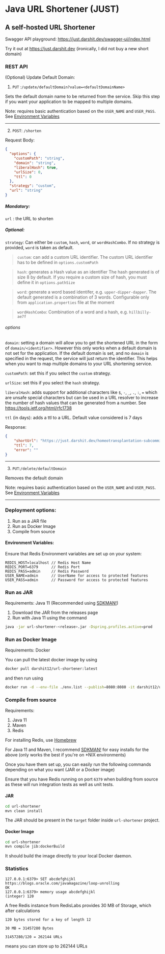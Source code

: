 # Java URL Shortener (JUST)

## A self-hosted URL Shortener



Swagger API playground: https://just.darshit.dev/swagger-ui/index.html

Try it out at https://just.darshit.dev (ironically, I did not buy a new short domain)
### REST API

(Optional) 
Update Default Domain:

1. `PUT` :`/update/defaultDomain?value=<defaultDomainName>`

Sets the default domain name to be returned from the service. 
Skip this step if you want your application to be mapped to multiple domains.

Note: requires basic authentication based on the `USER_NAME` and `USER_PASS`. See [Environment Variables](#environment-variables)

------

2. `POST`: `/shorten`

Request Body:
```json
{
  "options": {
    "customPath": "string",
    "domain": "string",
    "liberalHash": true,
    "urlSize": 0,
    "ttl": 0
  },
  "strategy": "custom",
  "url": "string"
}
```

##### Mandatory:

`url` : the URL to shorten

##### Optional:

`strategy`: Can either be `custom`, `hash`, `word`, or `wordHashCombo`. If no strategy is provided, `word` is taken as default.

>`custom`: can add a custom URL identifier.
> The custom URL identifier has to be defined in `options.customPath`

>`hash`: generates a Hash value as an identifier
> The hash generated is of size 8 by default. If you require a custom size of hash, you must define it in `options.pathSize`

>`word`: generate a word based identifer, e.g. `upper-dipper-dapper`. 
> The default generated is a combination of 3 words. 
> Configurable only from `application.properties` file at the moment

>`wordHashCombo`: Combination of a word and a hash, e.g. `hillbilly-ae7f`

###### options

`domain`: setting a domain will allow you to get the shortened URL in the form of `domain/<identifier>`.
However this only works when a default domain is not set for the application. If the default domain is set,
and no `domain` is specified in the request, the service will just return the identifier. This helps when you want to map
multiple domains to your URL shortening service.

`customPath`: set this if you select the `custom` strategy.

`urlSize`: set this if you select the `hash` strategy.

`liberalHash`: adds support for additional characters like `$`, `-`, `_`, `.`, `:`, `=` which are unsafe special characters but can be used in a URL resolver to increase the number of hash values that can be generated from a number. See https://tools.ietf.org/html/rfc1738

`ttl` (in days): adds a ttl to a URL. Default value considered is 7 days

Response:
```json
{
    "shortUrl": "https://just.darshit.dev/homeotransplantation-subcommissioners-kopeks",
    "ttl": 7,
    "error": ""
}
```

------

3. `PUT`:`/delete/defaultDomain`

Removes the default domain

Note: requires basic authentication based on the `USER_NAME` and `USER_PASS`. See [Environment Variables](#environment-variables)

------

### Deployment options:

1. Run as a JAR file
2. Run as Docker Image
3. Compile from source


#### Environment Variables:
Ensure that Redis Environment variables are set up on your system:
```
REDIS_HOST=localhost // Redis Host Name
REDIS_PORT=6379      // Redis Port
REDIS_PASS=admin     // Redis Password
USER_NAME=admin      // UserName for access to protected features
USER_PASS=admin      // Password for access to protected features
```

### Run as JAR

Requirements: Java 11 (Recommended using [SDKMAN!](https://sdkman.io/))

1. Download the JAR from the releases page
2. Run with Java 11 using the command

```bash
java -jar url-shortener-<release>.jar -Dspring.profiles.active=prod
```

### Run as Docker Image

Requirements: Docker

You can pull the latest docker image by using
```bash
docker pull darshit12/url-shortener:latest
```
and then run using
```bash
docker run -d --env-file ./env.list --publish=8080:8080 -it darshit12/url-shortener
```

### Compile from source

Requirements:
1. Java 11
2. Maven
3. Redis


For installing Redis, use [Homebrew](https://formulae.brew.sh/formula/redis)

For Java 11 and Maven, I recommend [SDKMAN!](https://sdkman.io/) for easy installs for the above (only works the best if you're on *NIX environments)

Once you have them set up, you can easily run the following commands depending on what you want (JAR or a Docker image)

Ensure that you have Redis running on port `6379` when building from source as these will run integration tests as well as unit tests.

#### JAR
```bash
cd url-shortener
mvn clean install
```

The JAR should be present in the `target` folder inside `url-shortener` project.

#### Docker Image

```bash
cd url-shortener
mvn compile jib:dockerBuild
```

It should build the image directly to your local Docker daemon.


### Statistics

```
127.0.0.1:6379> SET abcdefghijkl https://blogs.oracle.com/javamagazine/loop-unrolling
OK
127.0.0.1:6379> memory usage abcdefghijkl
(integer) 120
```

A free Redis instance from RedisLabs provides 30 MB of Storage, which after calculations

```
120 bytes stored for a key of length 12

30 MB = 31457280 Bytes

31457280/120 = 262144 URLs
```

means you can store up to 262144 URLs